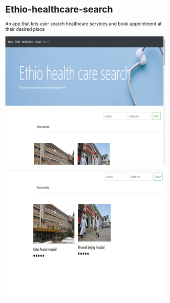 # Ethio-healthcare-search
An app that lets user search healthcare services and book appointment at their desired place


<p float="left">
  <img src="/screenshots/tena2.PNG" width="500" height="400" />
 
  

</p>
<p float="left">
 
  <img src="/screenshots/mostSearchedTena.png" width="500" height="400" />
  

</p>
